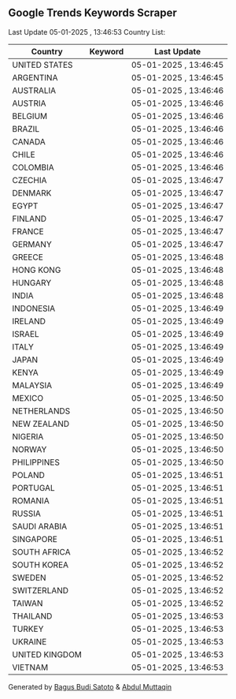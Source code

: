 
## Google Trends Keywords Scraper

Last Update 05-01-2025 , 13:46:53
Country List:

| Country | Keyword | Last Update |
| --- | --- | --- |
| UNITED STATES |  | 05-01-2025 , 13:46:45 |
| ARGENTINA |  | 05-01-2025 , 13:46:45 |
| AUSTRALIA |  | 05-01-2025 , 13:46:46 |
| AUSTRIA |  | 05-01-2025 , 13:46:46 |
| BELGIUM |  | 05-01-2025 , 13:46:46 |
| BRAZIL |  | 05-01-2025 , 13:46:46 |
| CANADA |  | 05-01-2025 , 13:46:46 |
| CHILE |  | 05-01-2025 , 13:46:46 |
| COLOMBIA |  | 05-01-2025 , 13:46:46 |
| CZECHIA |  | 05-01-2025 , 13:46:47 |
| DENMARK |  | 05-01-2025 , 13:46:47 |
| EGYPT |  | 05-01-2025 , 13:46:47 |
| FINLAND |  | 05-01-2025 , 13:46:47 |
| FRANCE |  | 05-01-2025 , 13:46:47 |
| GERMANY |  | 05-01-2025 , 13:46:47 |
| GREECE |  | 05-01-2025 , 13:46:48 |
| HONG KONG |  | 05-01-2025 , 13:46:48 |
| HUNGARY |  | 05-01-2025 , 13:46:48 |
| INDIA |  | 05-01-2025 , 13:46:48 |
| INDONESIA |  | 05-01-2025 , 13:46:49 |
| IRELAND |  | 05-01-2025 , 13:46:49 |
| ISRAEL |  | 05-01-2025 , 13:46:49 |
| ITALY |  | 05-01-2025 , 13:46:49 |
| JAPAN |  | 05-01-2025 , 13:46:49 |
| KENYA |  | 05-01-2025 , 13:46:49 |
| MALAYSIA |  | 05-01-2025 , 13:46:49 |
| MEXICO |  | 05-01-2025 , 13:46:50 |
| NETHERLANDS |  | 05-01-2025 , 13:46:50 |
| NEW ZEALAND |  | 05-01-2025 , 13:46:50 |
| NIGERIA |  | 05-01-2025 , 13:46:50 |
| NORWAY |  | 05-01-2025 , 13:46:50 |
| PHILIPPINES |  | 05-01-2025 , 13:46:50 |
| POLAND |  | 05-01-2025 , 13:46:51 |
| PORTUGAL |  | 05-01-2025 , 13:46:51 |
| ROMANIA |  | 05-01-2025 , 13:46:51 |
| RUSSIA |  | 05-01-2025 , 13:46:51 |
| SAUDI ARABIA |  | 05-01-2025 , 13:46:51 |
| SINGAPORE |  | 05-01-2025 , 13:46:51 |
| SOUTH AFRICA |  | 05-01-2025 , 13:46:52 |
| SOUTH KOREA |  | 05-01-2025 , 13:46:52 |
| SWEDEN |  | 05-01-2025 , 13:46:52 |
| SWITZERLAND |  | 05-01-2025 , 13:46:52 |
| TAIWAN |  | 05-01-2025 , 13:46:52 |
| THAILAND |  | 05-01-2025 , 13:46:53 |
| TURKEY |  | 05-01-2025 , 13:46:53 |
| UKRAINE |  | 05-01-2025 , 13:46:53 |
| UNITED KINGDOM |  | 05-01-2025 , 13:46:53 |
| VIETNAM |  | 05-01-2025 , 13:46:53 |

Generated by [Bagus Budi Satoto](https://github.com/bagussatoto/) & [Abdul Muttaqin](https://github.com/fdciabdul/)
